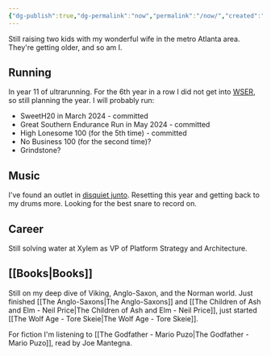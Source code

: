 ```yaml
---
{"dg-publish":true,"dg-permalink":"now","permalink":"/now/","created":"2024-03-03T09:54:06.000-05:00","updated":"2024-03-03T09:54:06.000-05:00"}
---
```


Still raising two kids with my wonderful wife in the metro Atlanta area. They're getting older, and so am I. 
## Running

In year 11 of ultrarunning. For the 6th year in a row I did not get into [WSER](wser.org), so still planning the year. I will probably run:

- SweetH20 in March 2024 - committed 
- Great Southern Endurance Run in May 2024 - committed
- High Lonesome 100 (for the 5th time) - committed
- No Business 100 (for the second time)?
- Grindstone?
## Music

I've found an outlet in [disquiet junto](https://disquiet.com/2012/01/27/the-disquiet-junto/). Resetting this year and getting back to my drums more. Looking for the best snare to record on. 
## Career

Still solving water at Xylem as VP of Platform Strategy and Architecture. 
## [[Books\|Books]]

Still on my deep dive of Viking, Anglo-Saxon, and the Norman world. Just finished [[The Anglo-Saxons\|The Anglo-Saxons]] and [[The Children of Ash and Elm - Neil Price\|The Children of Ash and Elm - Neil Price]], just started [[The Wolf Age - Tore Skeie\|The Wolf Age - Tore Skeie]]. 

For fiction I'm listening to [[The Godfather - Mario Puzo\|The Godfather - Mario Puzo]], read by Joe Mantegna.